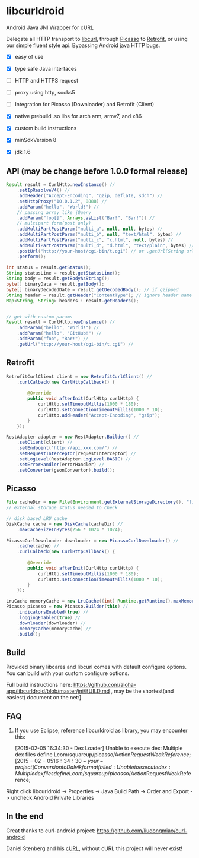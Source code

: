 libcurldroid
=============

Android Java JNI Wrapper for cURL

Delegate all HTTP transport to [libcurl](http://curl.haxx.se/libcurl/), through [Picasso](https://github.com/square/picasso) to [Retrofit](https://github.com/square/retrofit), or using our simple fluent style api. Bypassing Android java HTTP bugs.

* [x] easy of use
* [x] type safe Java interfaces
* [ ] HTTP and HTTPS request
* [ ] proxy using http, socks5
* [ ] Integration for Picasso (Downloader) and Retrofit (Client)
* [x] native prebuild .so libs for arch arm, armv7, and x86
* [x] custom build instructions
* [x] minSdkVersion 8
* [x] jdk 1.6


API (may be change before 1.0.0 formal release)
----

```java
Result result = CurlHttp.newInstance() //
    .setIpResolveV4() //
    .addHeader("Accept-Encoding", "gzip, deflate, sdch") //
    .setHttpProxy("10.0.1.2", 8888) //
    .addParam("hello", "World!") //
    // passing array like jQuery
    .addParam("foo[]", Arrays.asList("Bar!", "Bar!")) //
    // multipart form(post only)
    .addMultiPartPostParam("multi_a", null, null, bytes) //
    .addMultiPartPostParam("multi_b", null, "text/html", bytes) //
    .addMultiPartPostParam("multi_c", "c.html", null, bytes) //
    .addMultiPartPostParam("multi_d", "d.html", "text/plain", bytes) //
    .postUrl("http://your-host/cgi-bin/t.cgi") // or .getUrl(String url)
    .perform();
    
int status = result.getStatus();
String statusLine = result.getStatusLine();
String body = result.getBodyAsString();
byte[] binaryData = result.getBody();
byte[] binaryDecodedDate = result.getDecodedBody(); // if gzipped
String header = result.getHeader("ContentType"); // ignore header name case
Map<String, String> headers : result.getHeaders();


// get with custom params
Result result = CurlHttp.newInstance() //
    .addParam("hello", "World!") //
    .addParam("hello", "GitHub!") //
    .addParam("foo", "Bar!") //
    .getUrl("http://your-host/cgi-bin/t.cgi") //
```

Retrofit
---------

```java
RetrofitCurlClient client = new RetrofitCurlClient() //
    .curlCalback(new CurlHttpCallback() {
        
        @Override
        public void afterInit(CurlHttp curlHttp) {
            curlHttp.setTimeoutMillis(1000 * 180);
            curlHttp.setConnectionTimeoutMillis(1000 * 10);
            curlHttp.addHeader("Accept-Encoding", "gzip");
        }
    });

RestAdapter adapter = new RestAdapter.Builder() //
    .setClient(client) //
    .setEndpoint("http://api.xxx.com/") //
    .setRequestInterceptor(requestInterceptor) //
    .setLogLevel(RestAdapter.LogLevel.BASIC) //
    .setErrorHandler(errorHandler) //
    .setConverter(gsonConvertor).build();
```

Picasso
---------

```java
File cacheDir = new File(Environment.getExternalStorageDirectory(), "libcurldroid"); 
// external storage status needed to check

// disk based LRU cache
DiskCache cache = new DiskCache(cacheDir) //
    .maxCacheSizeInBytes(256 * 1024 * 1024);
    
PicassoCurlDownloader downloader = new PicassoCurlDownloader() //
    .cache(cache) //
    .curlCalback(new CurlHttpCallback() {
        
        @Override
        public void afterInit(CurlHttp curlHttp) {
            curlHttp.setTimeoutMillis(1000 * 180);
            curlHttp.setConnectionTimeoutMillis(1000 * 10);
        }
    });

LruCache memoryCache = new LruCache((int) Runtime.getRuntime().maxMemory() / 5);
Picasso picasso = new Picasso.Builder(this) //
    .indicatorsEnabled(true) //
    .loggingEnabled(true) //
    .downloader(downloader) //
    .memoryCache(memoryCache) //
    .build();
```

Build
------

Provided binary libcares and libcurl comes with default configure options.
You can build with your custom configure options.

Full build instructions here: https://github.com/aloha-app/libcurldroid/blob/master/jni/BUILD.md , may be the shortest(and easiest) document on the net:] 

FAQ
-----

1. If you use Eclipse, reference libcurldroid as library, you may encounter this:

    [2015-02-05 16:34:30 - Dex Loader] Unable to execute dex: Multiple dex files define Lcom/squareup/picasso/Action$RequestWeakReference;
    [2015-02-05 16:34:30 - your-project] Conversion to Dalvik format failed: Unable to execute dex: Multiple dex files define Lcom/squareup/picasso/Action$RequestWeakReference;
    
Right click libcurldroid -> Properties -> Java Build Path -> Order and Export -> uncheck Android Private Libraries

In the end
-----
Great thanks to curl-android project: https://github.com/liudongmiao/curl-android

Daniel Stenberg and his [cURL](http://curl.haxx.se/libcurl/), without cURL this project will never exist!